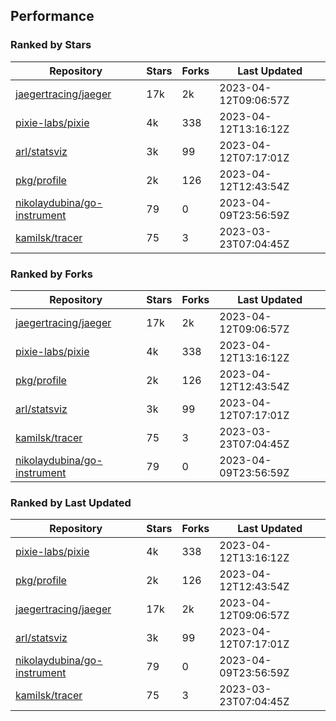 ## Performance

### Ranked by Stars

| Repository | Stars | Forks | Last Updated |
|------------|-------|-------|--------------|
| [jaegertracing/jaeger](https://github.com/jaegertracing/jaeger) | 17k | 2k | 2023-04-12T09:06:57Z |
| [pixie-labs/pixie](https://github.com/pixie-labs/pixie) | 4k | 338 | 2023-04-12T13:16:12Z |
| [arl/statsviz](https://github.com/arl/statsviz) | 3k | 99 | 2023-04-12T07:17:01Z |
| [pkg/profile](https://github.com/pkg/profile) | 2k | 126 | 2023-04-12T12:43:54Z |
| [nikolaydubina/go-instrument](https://github.com/nikolaydubina/go-instrument) | 79 | 0 | 2023-04-09T23:56:59Z |
| [kamilsk/tracer](https://github.com/kamilsk/tracer) | 75 | 3 | 2023-03-23T07:04:45Z |

### Ranked by Forks

| Repository | Stars | Forks | Last Updated |
|------------|-------|-------|--------------|
| [jaegertracing/jaeger](https://github.com/jaegertracing/jaeger) | 17k | 2k | 2023-04-12T09:06:57Z |
| [pixie-labs/pixie](https://github.com/pixie-labs/pixie) | 4k | 338 | 2023-04-12T13:16:12Z |
| [pkg/profile](https://github.com/pkg/profile) | 2k | 126 | 2023-04-12T12:43:54Z |
| [arl/statsviz](https://github.com/arl/statsviz) | 3k | 99 | 2023-04-12T07:17:01Z |
| [kamilsk/tracer](https://github.com/kamilsk/tracer) | 75 | 3 | 2023-03-23T07:04:45Z |
| [nikolaydubina/go-instrument](https://github.com/nikolaydubina/go-instrument) | 79 | 0 | 2023-04-09T23:56:59Z |

### Ranked by Last Updated

| Repository | Stars | Forks | Last Updated |
|------------|-------|-------|--------------|
| [pixie-labs/pixie](https://github.com/pixie-labs/pixie) | 4k | 338 | 2023-04-12T13:16:12Z |
| [pkg/profile](https://github.com/pkg/profile) | 2k | 126 | 2023-04-12T12:43:54Z |
| [jaegertracing/jaeger](https://github.com/jaegertracing/jaeger) | 17k | 2k | 2023-04-12T09:06:57Z |
| [arl/statsviz](https://github.com/arl/statsviz) | 3k | 99 | 2023-04-12T07:17:01Z |
| [nikolaydubina/go-instrument](https://github.com/nikolaydubina/go-instrument) | 79 | 0 | 2023-04-09T23:56:59Z |
| [kamilsk/tracer](https://github.com/kamilsk/tracer) | 75 | 3 | 2023-03-23T07:04:45Z |

